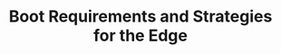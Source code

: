 ---
categories:
- bkk19
description: '> Edge computing has some unique requirements and challenges in the
  boot area. We provide an overview of these, and the strategies available to meet
  those requirements.'
future_image:
  featured: 'true'
  path: /assets/images/featured-images/bkk19/BKK19-411.png
session_attendee_num: '6'
session_id: BKK19-411
session_room: Session Room 3 (Lotus 10)
session_slot:
  end_time: '2019-04-04 11:55:00'
  start_time: '2019-04-04 11:30:00'
session_speakers:
- speaker_bio: '> To be filled in'
  speaker_company: Linaro Inc
  speaker_image: /assets/images/speakers/bkk19/bill-fischofer.jpg
  speaker_location: ''
  speaker_name: Bill Fischofer
  speaker_position: Tech Lead
  speaker_username: bill.fischofer
session_track: IoT Fog/Gateway/Edge Computing
tag: session
tags:
- Power Management
title: Boot Requirements and Strategies for the Edge
---